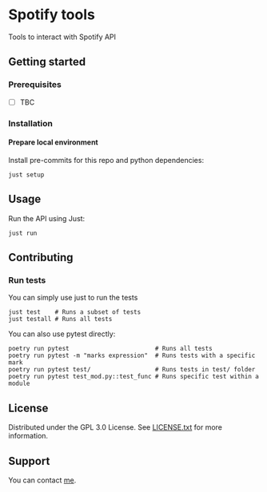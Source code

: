 # Spotify tools
Tools to interact with Spotify API

## Getting started

### Prerequisites

- [ ] TBC

### Installation

#### Prepare local environment

Install pre-commits for this repo and python dependencies:
```shell
just setup
```

## Usage

Run the API using Just:
```shell
just run
```

## Contributing

### Run tests

You can simply use just to run the tests

```shell
just test    # Runs a subset of tests
just testall # Runs all tests
```

You can also use pytest directly:
```shell
poetry run pytest                        # Runs all tests
poetry run pytest -m "marks expression"  # Runs tests with a specific mark
poetry run pytest test/                  # Runs tests in test/ folder
poetry run pytest test_mod.py::test_func # Runs specific test within a module
```

## License

Distributed under the GPL 3.0 License. See [LICENSE.txt](LICENSE.txt) for more information.

## Support

You can contact [me](https://github.com/abelazo).
